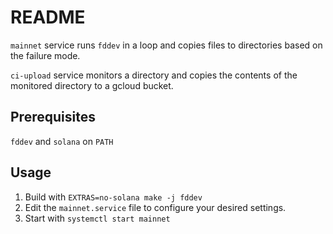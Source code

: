 # README

`mainnet` service runs `fddev` in a loop and copies files to directories based on the failure mode.

`ci-upload` service monitors a directory and copies the contents of the monitored directory to a gcloud bucket.

## Prerequisites

`fddev` and `solana` on `PATH`

## Usage

1. Build with `EXTRAS=no-solana make -j fddev`
2. Edit the `mainnet.service` file to configure your desired settings.
3. Start with `systemctl start mainnet`